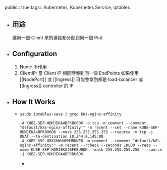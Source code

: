 public:: true
tags:: Kubernetes, Kubernetes Service, iptables

- ## 用途
  讓同一個 Client 來的連接都分配到同一個 Pod
- ## Configuration
  1. None: 不作用
  2. ClientIP: 當 Client IP 相同時導到同一個 EndPoints
  如果使用 [[NodePort]] 或 [[Ingress]] 可能會拿到都是 load-balancer 或 [[Ingress]] controller 的 IP
- ## How It Works
	- ```
	  $sudo iptables-save | grep k8s-nginx-affinity
	  
	  -A KUBE-SEP-HDMJEKA4BFKBU6OK -p tcp -m comment --comment "default/k8s-nginx-affinity:" -m recent --set --name KUBE-SEP-HDMJEKA4BFKBU6OK --mask 255.255.255.255 --rsource -m tcp -j DNAT --to-destination 10.244.0.145:80
	  -A KUBE-SVC-UBXGHWUUHMMRNNE6 -m comment --comment "default/k8s-nginx-affinity:" -m recent --rcheck --seconds 10800 --reap --name KUBE-SEP-HDMJEKA4BFKBU6OK --mask 255.255.255.255 --rsource -j KUBE-SEP-HDMJEKA4BFKBU6OK
	  ```
		-